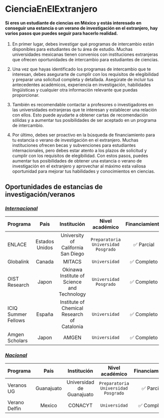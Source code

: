 # CienciaEnElExtranjero

#### Si eres un estudiante de ciencias en México y estás interesado en conseguir una estancia o un verano de investigación en el extranjero, hay varios pasos que puedes seguir para hacerlo realidad.

1. En primer lugar, debes investigar qué programas de intercambio están disponibles para estudiantes de tu área de estudio. Muchas universidades mexicanas tienen convenios con instituciones extranjeras que ofrecen oportunidades de intercambio para estudiantes de ciencias.

2. Una vez que hayas identificado los programas de intercambio que te interesan, debes asegurarte de cumplir con los requisitos de elegibilidad y preparar una solicitud completa y detallada. Asegúrate de incluir tus antecedentes académicos, experiencia en investigación, habilidades lingüísticas y cualquier otra información relevante que puedas proporcionar.

3. También es recomendable contactar a profesores o investigadores en las universidades extranjeras que te interesan y establecer una relación con ellos. Esto puede ayudarte a obtener cartas de recomendación sólidas y a aumentar tus posibilidades de ser aceptado en un programa de intercambio.

4. Por último, debes ser proactivo en la búsqueda de financiamiento para tu estancia o verano de investigación en el extranjero. Muchas instituciones ofrecen becas y subvenciones para estudiantes internacionales, pero debes estar atento a los plazos de solicitud y cumplir con los requisitos de elegibilidad.
Con estos pasos, puedes aumentar tus posibilidades de obtener una estancia o verano de investigación en el extranjero y aprovechar al máximo esta valiosa oportunidad para mejorar tus habilidades y conocimientos en ciencias.

## Oportunidades de estancias de investigación/veranos

### <u> *Internacional* </u>

| Programa      | País           | Institución        | Nivel académico    | Financiamiento | Link            |
| ------------- |:--------------:|:------------------:| :----------------: |:--------------:| --------------: |
| ENLACE        | Estados Unidos | University of California San Diego | `Preparatoria` `Universidad` `Posgrado` | :white_check_mark: Parcial | [Link](http://resilientmaterials.ucsd.edu/ENLACE) |
| Globalink     | Canada         | MITACS    | `Universidad`         | :white_check_mark: Completo | [Link](https://www.mitacs.ca/en/programs/globalink) |
| OIST Research | Japon  | Okinawa Institute of Science and Technology   |  `Universidad` `Posgrado` | :white_check_mark: Completo | [Link](https://admissions.oist.jp/oist-research-internship-program-description) |
| ICIQ Summer Fellows | España | Institute of Chemical Research of Catalonia | `Universidad`  | :white_check_mark: Completo | [Link](https://careers.iciq.org/jobs/2557776-iciq-summer-fellowship-program-call-2023) |
| Amgen Scholars| Japon        | AMGEN     |  `Universidad` | :white_check_mark: Completo | [Link](https://amgenscholars.com/) |

### <u> *Nacional* </u>

| Programa      | País           | Institución        | Nivel académico    | Financiamiento | Link            |
| ------------- |:--------------:|:------------------:| :----------------: |:--------------:| --------------: |
| Veranos UG    | Guanajuato | Universidad de Guanajuato | `Preparatoria` `Universidad` `Posgrado` | :white_check_mark: Parcial | [Link](http://resilientmaterials.ucsd.edu/ENLACE) |
| Verano Delfin | Mexico         | CONACYT   | `Universidad`         | :white_check_mark: Completo | [Link]([https://www.programadelfin.org.mx/] |

